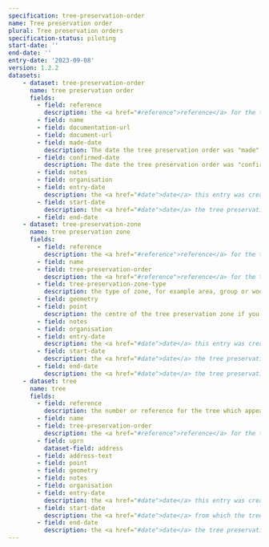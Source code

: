 ```yaml
---
specification: tree-preservation-order
name: Tree preservation order
plural: Tree preservation orders
specification-status: piloting
start-date: ''
end-date: ''
entry-date: '2023-09-08'
version: 1.2.2
datasets:
    - dataset: tree-preservation-order
      name: tree preservation order
      fields:
        - field: reference
          description: the <a href="#reference">reference</a> for the tree preservation order
        - field: name
        - field: documentation-url
        - field: document-url
        - field: made-date
          description: The date the tree preservation order was "made"
        - field: confirmed-date
          description: The date the tree preservation order was "confirmed"
        - field: notes
        - field: organisation
        - field: entry-date
          description: the <a href="#date">date</a> this entry was created or amended
        - field: start-date
          description: the <a href="#date">date</a> the tree preservation order came into force
        - field: end-date
    - dataset: tree-preservation-zone
      name: tree preservation zone
      fields:
        - field: reference
          description: the <a href="#reference">reference</a> for the tree preservation zone
        - field: name
        - field: tree-preservation-order
          description: the <a href="#reference">reference</a> for the tree preservation order
        - field: tree-preservation-zone-type
          description: the type of zone, for example area, group or woodland
        - field: geometry
        - field: point
          description: the centre of the tree preservation zone if you can not provide the full geometry
        - field: notes
        - field: organisation
        - field: entry-date
          description: the <a href="#date">date</a> this entry was created or amended
        - field: start-date
          description: the <a href="#date">date</a> the tree preservation zone came into force
        - field: end-date
          description: the <a href="#date">date</a> the tree preservation zone was disolved, or blank if the zone is active
    - dataset: tree
      name: tree
      fields:
        - field: reference
          description: the number or reference for the tree which appears in the preservation order
        - field: name
        - field: tree-preservation-order
          description: the <a href="#reference">reference</a> for the tree preservation order
        - field: uprn
          dataset-field: address
        - field: address-text
        - field: point
        - field: geometry
        - field: notes
        - field: organisation
        - field: entry-date
          description: the <a href="#date">date</a> this entry was created or amended
        - field: start-date
          description: the <a href="#date">date</a> from which the tree preservation order affects the tree
        - field: end-date
          description: the <a href="#date">date</a> the tree preservation order no longer affects the tree, or blank if the tree is still under the order
---
```

